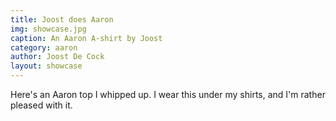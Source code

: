 ```yaml
---
title: Joost does Aaron
img: showcase.jpg
caption: An Aaron A-shirt by Joost
category: aaron
author: Joost De Cock
layout: showcase
---
```

Here's an Aaron top I whipped up. I wear this under my shirts, and I'm rather pleased with it.
